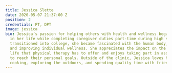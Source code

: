 ```yaml
---
title: Jessica Slette
date: 2020-05-07 21:37:00 Z
position: 2
credentials: PT, DPT
image: jessica
bio: Jessica’s passion for helping others with health and wellness began early on
  in her life while completing caregiver duties part-time during high school. As she
  transitioned into college, she became fascinated with the human body, movement,
  and improving individual wellness. She appreciates the impact on the quality of
  life that physical therapy has to offer and enjoys taking part in assisting patients
  to reach their personal goals. Outside of the clinic, Jessica loves hiking, biking,
  cooking, exploring the outdoors, and spending quality time with friends and family.
---
```


